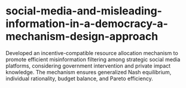 # social-media-and-misleading-information-in-a-democracy-a-mechanism-design-approach
Developed an incentive-compatible resource allocation mechanism to promote efficient misinformation filtering among strategic social media platforms, considering government intervention and private impact knowledge. The mechanism ensures generalized Nash equilibrium, individual rationality, budget balance, and Pareto efficiency.
